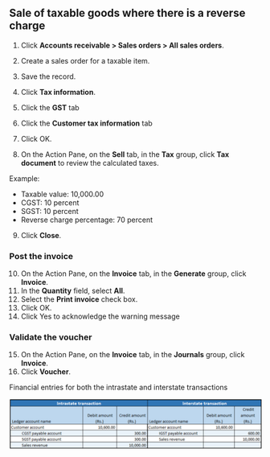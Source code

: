 
## Sale of taxable goods where there is a reverse charge

1. Click **Accounts receivable > Sales orders > All sales orders**.
2. Create a sales order for a taxable item.
3. Save the record.
4. Click **Tax information**.

5. Click the **GST** tab

6. Click the **Customer tax information** tab

7. Click OK.
8. On the Action Pane, on the **Sell** tab, in the **Tax** group, click **Tax document** to review the calculated taxes.

Example:

- Taxable value: 10,000.00
- CGST: 10 percent
- SGST: 10 percent
- Reverse charge percentage: 70 percent

9. Click **Close**.

### Post the invoice

10. On the Action Pane, on the **Invoice** tab, in the **Generate** group, click **Invoice**.
11. In the **Quantity** field, select **All**.
12. Select the **Print invoice** check box.
13. Click OK.
14. Click Yes to acknowledge the warning message

### Validate the voucher

15. On the Action Pane, on the **Invoice** tab, in the **Journals** group, click **Invoice**.
16. Click **Voucher**.

Financial entries for both the intrastate and interstate transactions

![](media/GST-Whitepaper/Annotation-2019-05-20-144319.png)



